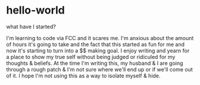 # hello-world
what have I started?

I'm learning to code via FCC and it scares me. I'm anxious about the amount of hours it's going to take and the fact that this started as fun for me and now it's starting to turn into a $$ making goal. I enjoy writing and yearn for a place to show my true self without being judged or ridiculed for my thoughts & beliefs. At the time I'm writing this, my husband & I are going through a rough patch & I'm not sure where we'll end up or if we'll come out of it. I hope I'm not using this as a way to isolate myself & hide.
